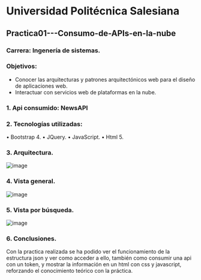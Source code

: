 # Universidad Politécnica Salesiana
## Practica01---Consumo-de-APIs-en-la-nube
### Carrera: Ingenería de sistemas.
### Objetivos:
* Conocer las arquitecturas y patrones arquitectónicos web para el diseño de aplicaciones web.
* Interactuar con servicios web de plataformas en la nube.

### 1.	Api consumido: NewsAPI

### 2.	Tecnologías utilizadas: 
•	Bootstrap 4.
•	JQuery.
•	JavaScript.
•	Html 5. 

### 3.	Arquitectura.
 ![image](https://user-images.githubusercontent.com/26156472/114497848-95a0e680-9be8-11eb-8830-4602aee375b6.png)

### 4.	Vista general.
![image](https://user-images.githubusercontent.com/26156472/114497859-9afe3100-9be8-11eb-926d-9342ab00971e.png)
 
### 5.	Vista por búsqueda.
![image](https://user-images.githubusercontent.com/26156472/114497869-9df92180-9be8-11eb-80f5-fa30e04067bb.png)
 
### 6.	Conclusiones.
Con la practica realizada se ha podido ver el funcionamiento de la estructura json y ver como acceder a ello, también como consumir una api con un token, y mostrar la información en un html con css y javascript, reforzando el conocimiento teórico con la práctica.
